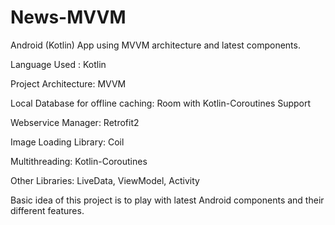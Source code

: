 # News-MVVM
Android (Kotlin) App using MVVM architecture and latest components.

Language Used : Kotlin

Project Architecture: MVVM 

Local Database for offline caching: Room with Kotlin-Coroutines Support

Webservice Manager: Retrofit2

Image Loading Library: Coil

Multithreading: Kotlin-Coroutines

Other Libraries: LiveData, ViewModel, Activity

Basic idea of this project is to play with latest Android components and their different features.